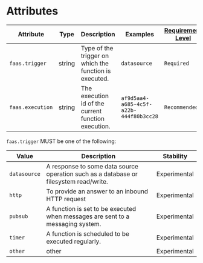 # Attributes

<!-- semconv faas.http(full) -->
| Attribute  | Type | Description  | Examples  | [Requirement Level](https://opentelemetry.io/docs/specs/semconv/general/attribute-requirement-level/) | Stability |
|---|---|---|---|---|---|
| `faas.trigger` | string | Type of the trigger on which the function is executed. | `datasource` | `Required` | Experimental |
| `faas.execution` | string | The execution id of the current function execution. | `af9d5aa4-a685-4c5f-a22b-444f80b3cc28` | `Recommended` | Experimental |

`faas.trigger` MUST be one of the following:

| Value  | Description | Stability |
|---|---|---|
| `datasource` | A response to some data source operation such as a database or filesystem read/write. | Experimental |
| `http` | To provide an answer to an inbound HTTP request | Experimental |
| `pubsub` | A function is set to be executed when messages are sent to a messaging system. | Experimental |
| `timer` | A function is scheduled to be executed regularly. | Experimental |
| `other` | other | Experimental |
<!-- endsemconv -->
